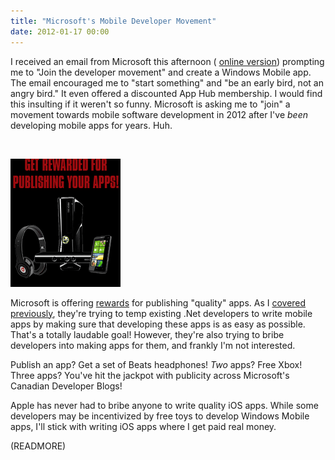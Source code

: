```yaml
---
title: "Microsoft's Mobile Developer Movement"
date: 2012-01-17 00:00
---
```


I received an email from Microsoft this afternoon ( [online version](http://view.email.microsoftemail.com/?j=fe87157471610c747c&m=fed4157075660c7d&ls=fe21177271640d757c1176)) prompting me to "Join the developer movement" and create a Windows Mobile app. The email encouraged me to "start something" and "be an early bird, not an angry bird." It even offered a discounted App Hub membership. I would find this insulting if it weren't so funny. Microsoft is asking me to "join" a movement towards mobile software development in 2012 after I've _been_ developing mobile apps for years. Huh.

&nbsp;

 ![](/img/import/blog/2012/01/microsofts-mobile-developer-movement/17BEE8D7B0A543259045DE4FE10EB8E2.gif)

Microsoft is offering [rewards](http://www.developermovement.com/rewards-general/?wt.mc_id=can_dpe-DeveloperMovement-en_em_RewardsGeneral)&nbsp;for publishing "quality" apps. As I [covered previously](/blog/overview-of-windows-8-metro-app-development/), they're trying to temp existing .Net developers to write mobile apps by making sure that developing these apps is as easy as possible. That's a totally laudable goal! However, they're also trying to bribe developers into making apps for them, and&nbsp;frankly I'm not interested.

Publish an app? Get a set of Beats headphones! _Two_ apps? Free Xbox! Three apps? You've hit the jackpot with publicity across Microsoft's Canadian Developer Blogs!

Apple has never had to bribe anyone to write quality iOS apps. While some developers may be incentivized by free toys to develop Windows Mobile apps, I'll stick with writing iOS apps where I get paid real money.

(READMORE)

